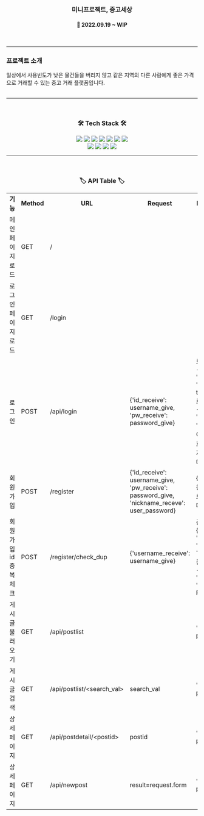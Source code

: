 <h3 align="center"><b>미니프로젝트, 중고세상</b></h3>

<h4 align="center">📆 2022.09.19 ~ WIP</h4>
<br>

---

<h3><b>프로젝트 소개</b></h3>
일상에서 사용빈도가 낮은 물건들을 버리지 않고 같은 지역의 다른 사람에게 좋은 가격으로 거래할 수 있는 중고 거래 플랫폼입니다.
<br><br> 

---

<br>
<h3 align="center"><b>🛠 Tech Stack 🛠</b></h3>
<p align="center">
<img src="https://img.shields.io/badge/javascript-F7DF1E?style=for-the-badge&logo=javascript&logoColor=black">
<img src="https://img.shields.io/badge/jquery-0769AD?style=for-the-badge&logo=jquery&logoColor=white">
<img src="https://img.shields.io/badge/html-E34F26?style=for-the-badge&logo=html5&logoColor=white">
<img src="https://img.shields.io/badge/css-1572B6?style=for-the-badge&logo=css3&logoColor=white">
<img src="https://img.shields.io/badge/github-181717?style=for-the-badge&logo=github&logoColor=white">
<img src="https://img.shields.io/badge/linux-FCC624?style=for-the-badge&logo=linux&logoColor=black">
<img src="https://img.shields.io/badge/aws-232F3E?style=for-the-badge&logo=aws&logoColor=white">
</br>
<img src="https://img.shields.io/badge/Docker-2496ED?style=for-the-badge&logo=Docker&logoColor=white">
<img src="https://img.shields.io/badge/Python-F80000?style=for-the-badge&logo=Python&logoColor=white">
<img src="https://img.shields.io/badge/Flask-4FC08D?style=for-the-badge&logo=Flask&logoColor=white">
<img src="https://img.shields.io/badge/MongoDB-61DAFB?style=for-the-badge&logo=MongoDB&logoColor=white">

---

<br>
<h3 align="center"><b>🏷 API Table 🏷</b></h3>
<table width="100%">
    <tr align="center">
	<td width="12%"><b>기능</b></td>
        <td width="5%"><b>Method</b></td>
        <td width="12%"><b>URL</b></td>
        <td width="30%"><b>Request</b></td>
        <td width="31%"><b>Response</b></td>
    </tr>
    <tr>
        <td width="12%">메인 페이지 로드</td>
        <td width="5%">GET</td>
        <td width="12%">/</td>
        <td width="30%"></td>
        <td width="31%"></td>
    </tr>
    <tr>
        <td width="12%">로그인 페이지 로드</td>
        <td width="5%">GET</td>
        <td width="12%">/login</td>
        <td width="30%"></td>
        <td width="31%"></td>
    </tr>
    <tr>
        <td width="12%">로그인</td>
        <td width="5%">POST</td>
        <td width="12%">/api/login</td>
        <td width="30%">{'id_receive': username_give, 'pw_receive': password_give}</td>
        <td width="31%">로그인 성공 - {'result': 'success', 'token': token}<br>로그인 실패 - {'result': 'fail', 'msg': '아이디/비밀번호가 일치하지 않습니다.'}</td>
    </tr>
    <tr>
        <td width="12%">회원가입</td>
        <td width="5%">POST</td>
        <td width="12%">/register</td>
        <td width="30%">{'id_receive': username_give, 'pw_receive': password_give,  'nickname_receve': user_password}</td>
        <td width="31%">{'msg': '회원가입이 완료되었습니다.'}</td>
    </tr>
    <tr>
        <td width="12%">회원가입 id 중복체크</td>
        <td width="5%">POST</td>
        <td width="12%">/register/check_dup</td>
        <td width="30%">{'username_receive': username_give}</td>
        <td width="31%">중복 존재 - {'result': 'success', 'exists': True}<br>중복 미존재 - {'result': 'success', 'exists': False}</td>
    </tr>
    <tr>
        <td width="12%">게시글 불러오기</td>
        <td width="5%">GET</td>
        <td width="12%">/api/postlist</td>
        <td width="30%"></td>
        <td width="31%">'all_posts': posts</td>
    </tr>
    <tr>
        <td width="12%">게시글 검색</td>
        <td width="5%">GET</td>
        <td width="12%">/api/postlist/&lt;search_val&gt;</td>
        <td width="30%">search_val</td>
        <td width="31%">'all_posts': posts</td>
    </tr>
    <tr>
        <td width="12%">상세페이지</td>
        <td width="5%">GET</td>
        <td width="12%">/api/postdetail/&lt;postid&gt;</td>
        <td width="30%">postid</td>
        <td width="31%">'all_posts': posts</td>
    </tr>
    <tr>
        <td width="12%">상세페이지</td>
        <td width="5%">GET</td>
        <td width="12%">/api/newpost</td>
        <td width="30%">result=request.form</td>
        <td width="31%">'all_posts': posts</td>
    </tr>
</table>

<br>
